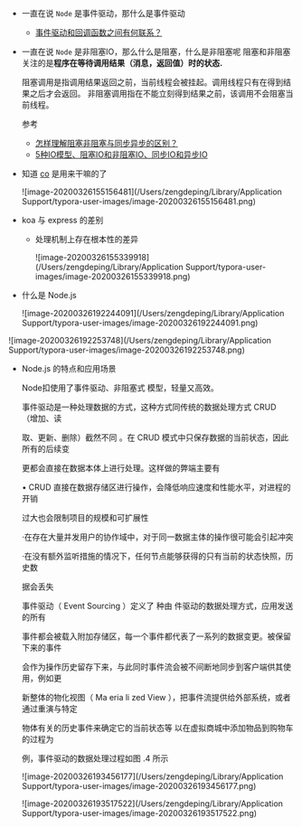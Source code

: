 - 一直在说 `Node` 是事件驱动，那什么是事件驱动

  - [事件驱动和回调函数之间有何联系？](https://www.zhihu.com/question/30396023/answer/447966119)

- 一直在说 `Node` 是非阻塞IO，那么什么是阻塞，什么是非阻塞呢
  阻塞和非阻塞关注的是**程序在等待调用结果（消息，返回值）时的状态.**

  阻塞调用是指调用结果返回之前，当前线程会被挂起。调用线程只有在得到结果之后才会返回。
  非阻塞调用指在不能立刻得到结果之前，该调用不会阻塞当前线程。

  参考

  	- [怎样理解阻塞非阻塞与同步异步的区别？](https://www.zhihu.com/question/19732473/answer/241673170)
  	- [5种IO模型、阻塞IO和非阻塞IO、同步IO和异步IO](https://blog.csdn.net/tjiyu/article/details/52959418)

- 知道 [co](https://github.com/tj/co) 是用来干嘛的了

  ![image-20200326155156481](/Users/zengdeping/Library/Application Support/typora-user-images/image-20200326155156481.png)

- koa 与 express 的差别

  - 处理机制上存在根本性的差异

    ![image-20200326155339918](/Users/zengdeping/Library/Application Support/typora-user-images/image-20200326155339918.png)

- 什么是 Node.js

  ![image-20200326192244091](/Users/zengdeping/Library/Application Support/typora-user-images/image-20200326192244091.png)

![image-20200326192253748](/Users/zengdeping/Library/Application Support/typora-user-images/image-20200326192253748.png)

- Node.js 的特点和应用场景

  Node扣使用了事件驱动、非阻塞式 模型，轻量又高效。

  事件驱动是一种处理数据的方式，这种方式同传统的数据处理方式 CRUD （增加、读

  取、更新、删除）截然不同 。在 CRUD 模式中只保存数据的当前状态，因此所有的后续变

  更都会直接在数据本体上进行处理。这样做的弊端主要有

  • CRUD 直接在数据存储区进行操作，会降低响应速度和性能水平，对进程的开销

  过大也会限制项目的规模和可扩展性

  ·在存在大量并发用户的协作域中，对于同一数据主体的操作很可能会引起冲突

  ·在没有额外监听措施的情况下，任何节点能够获得的只有当前的状态快照，历史数

  据会丢失

  事件驱动（ Event Sourcing ）定义了 种由 件驱动的数据处理方式，应用发送的所有

  事件都会被载入附加存储区，每一个事件都代表了一系列的数据变更。被保留下来的事件

  会作为操作历史留存下来，与此同时事件流会被不间断地同步到客户端供其使用，例如更

  新整体的物化视图（ Ma eria li zed View ），把事件流提供给外部系统，或者通过重演与特定

  物体有关的历史事件来确定它的当前状态等 以在虚拟商城中添加物品到购物车的过程为

  例，事件驱动的数据处理过程如图 .4 所示

  ![image-20200326193456177](/Users/zengdeping/Library/Application Support/typora-user-images/image-20200326193456177.png)

  ![image-20200326193517522](/Users/zengdeping/Library/Application Support/typora-user-images/image-20200326193517522.png)


